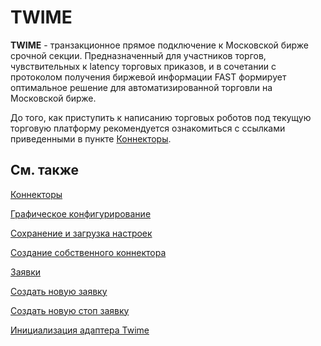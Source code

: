 # TWIME

**TWIME** \- транзакционное прямое подключение к Московской бирже срочной секции. Предназначенный для участников торгов, чувствительных к latency торговых приказов, и в сочетании с протоколом получения биржевой информации FAST формирует оптимальное решение для автоматизированной торговли на Московской бирже.

До того, как приступить к написанию торговых роботов под текущую торговую платформу рекомендуется ознакомиться с ссылками приведенными в пункте [Коннекторы](API_Connectors.md). 

## См. также

[Коннекторы](API_Connectors.md)

[Графическое конфигурирование](API_ConnectorsUIConfiguration.md)

[Сохранение и загрузка настроек](API_Connectors_SaveConnectorSettings.md)

[Создание собственного коннектора](ConnectorCreating.md)

[Заявки](Orders.md)

[Создать новую заявку](CreateNewOrder.md)

[Создать новую стоп заявку](API_StopOrders.md)

[Инициализация адаптера Twime](TwimeSample.md)

